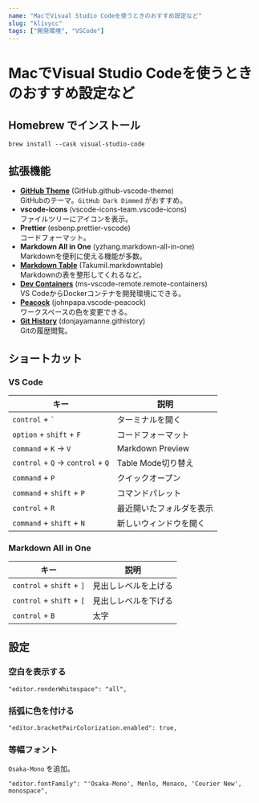 ```yaml
---
name: "MacでVisual Studio Codeを使うときのおすすめ設定など"
slug: "klivycc"
tags: ["開発環境", "VSCode"]
---
```


# MacでVisual Studio Codeを使うときのおすすめ設定など

## Homebrew でインストール

```
brew install --cask visual-studio-code
```

## 拡張機能

- **[GitHub Theme](https://marketplace.visualstudio.com/items?itemName=GitHub.github-vscode-theme)** (GitHub.github-vscode-theme)  
  GitHubのテーマ。`GitHub Dark Dimmed` がおすすめ。
- **vscode-icons** (vscode-icons-team.vscode-icons)  
  ファイルツリーにアイコンを表示。
- **Prettier** (esbenp.prettier-vscode)  
  コードフォーマット。
- **Markdown All in One** (yzhang.markdown-all-in-one)  
  Markdownを便利に使える機能が多数。
- **[Markdown Table](https://marketplace.visualstudio.com/items?itemName=TakumiI.markdowntable)** (TakumiI.markdowntable)  
  Markdownの表を整形してくれるなど。
- **[Dev Containers](https://marketplace.visualstudio.com/items?itemName=ms-vscode-remote.remote-containers)** (ms-vscode-remote.remote-containers)  
  VS CodeからDockerコンテナを開発環境にできる。
- **[Peacock](https://marketplace.visualstudio.com/items?itemName=johnpapa.vscode-peacock)** (johnpapa.vscode-peacock)  
  ワークスペースの色を変更できる。
- **[Git History](https://marketplace.visualstudio.com/items?itemName=donjayamanne.githistory)** (donjayamanne.githistory)  
  Gitの履歴閲覧。

## ショートカット

### VS Code

| キー                               | 説明                     |
| ---------------------------------- | ------------------------ |
| `control` + `` ` ``                | ターミナルを開く         |
| `option` + `shift` + `F`           | コードフォーマット       |
| `command` + `K` -> `V`             | Markdown Preview         |
| `control` + `Q` -> `control` + `Q` | Table Mode切り替え       |
| `command` + `P`                    | クイックオープン         |
| `command` + `shift` + `P`          | コマンドパレット         |
| `control` + `R`                    | 最近開いたフォルダを表示 |
| `command` + `shift` + `N`          | 新しいウィンドウを開く   |

### Markdown All in One

| キー                      | 説明                 |
| ------------------------- | -------------------- |
| `control` + `shift` + `]` | 見出しレベルを上げる |
| `control` + `shift` + `[` | 見出しレベルを下げる |
| `control` + `B`           | 太字                 |

## 設定

### 空白を表示する

```
"editor.renderWhitespace": "all",
```

### 括弧に色を付ける

```
"editor.bracketPairColorization.enabled": true,
```

### 等幅フォント

`Osaka-Mono` を追加。

```
"editor.fontFamily": "'Osaka-Mono', Menlo, Monaco, 'Courier New', monospace",
```